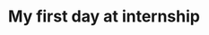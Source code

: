 ---
title: My first day at internship
tags: [experience, general]
style: fill
color: secondary
description: my first day experience at on-site internship.
external_url: https://medium.com/@shellkore/my-first-day-at-internship-cb7808c06c38
---